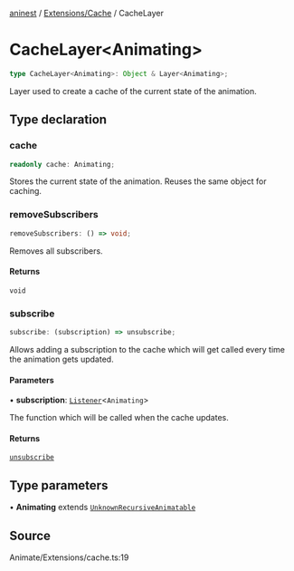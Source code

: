 [aninest](../../../index.md) / [Extensions/Cache](../index.md) / CacheLayer

# CacheLayer\<Animating\>

```ts
type CacheLayer<Animating>: Object & Layer<Animating>;
```

Layer used to create a cache of the current state of the animation.

## Type declaration

### cache

```ts
readonly cache: Animating;
```

Stores the current state of the animation. Reuses the same object for caching.

### removeSubscribers

```ts
removeSubscribers: () => void;
```

Removes all subscribers.

#### Returns

`void`

### subscribe

```ts
subscribe: (subscription) => unsubscribe;
```

Allows adding a subscription to the cache which will get called every time the
animation gets updated.

#### Parameters

• **subscription**: [`Listener`](../../../Listeners/type-aliases/Listener.md)\<`Animating`\>

The function which will be called when the cache updates.

#### Returns

[`unsubscribe`](../../../AnimatableTypes/type-aliases/unsubscribe.md)

## Type parameters

• **Animating** extends [`UnknownRecursiveAnimatable`](../../../AnimatableTypes/type-aliases/UnknownRecursiveAnimatable.md)

## Source

Animate/Extensions/cache.ts:19
